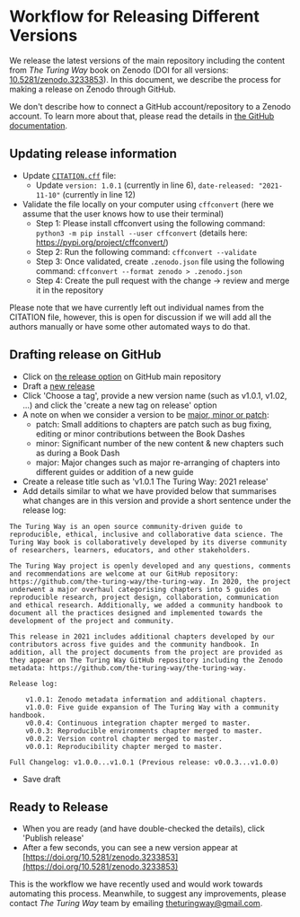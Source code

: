 # Workflow for Releasing Different Versions

We release the latest versions of the main repository including the content from _The Turing Way_ book on Zenodo (DOI for all versions: [10.5281/zenodo.3233853](https://doi.org/10.5281/zenodo.3233853)).
In this document, we describe the process for making a release on Zenodo through GitHub.

We don't describe how to connect a GitHub account/repository to a Zenodo account.
To learn more about that, please read the details in [the GitHub documentation](https://docs.github.com/en/repositories/archiving-a-github-repository/referencing-and-citing-content).

## Updating release information

- Update [`CITATION.cff`](https://github.com/the-turing-way/the-turing-way/blob/main/CITATION.cff) file:
  - Update `version: 1.0.1` (currently in line 6), `date-released: "2021-11-10"` (currently in line 12)
- Validate the file locally on your computer using `cffconvert` (here we assume that the user knows how to use their terminal)
  - Step 1: Please install cffconvert using the following command: `python3 -m pip install --user cffconvert` (details here: https://pypi.org/project/cffconvert/)
  - Step 2: Run the following command: `cffconvert --validate`
  - Step 3: Once validated, create `.zenodo.json` file using the following command: `cffconvert --format zenodo > .zenodo.json`
  - Step 4: Create the pull request with the change -> review and merge it in the repository
  
Please note that we have currently left out individual names from the CITATION file, however, this is open for discussion if we will add all the authors manually or have some other automated ways to do that.

## Drafting release on GitHub

- Click on [the release option](https://github.com/the-turing-way/the-turing-way/releases) on GitHub main repository
- Draft a [new release](https://github.com/the-turing-way/the-turing-way/releases/new)
- Click 'Choose a tag', provide a new version name (such as v1.0.1, v1.02, ...) and click the 'create a new tag on release' option
- A note on when we consider a version to be [major, minor or patch](https://semver.org/):
  - patch: Small additions to chapters are patch such as bug fixing, editing or minor contributions between the Book Dashes
  - minor: Significant number of the new content & new chapters such as during a Book Dash
  - major: Major changes such as major re-arranging of chapters into different guides or addition of a new guide
- Create a release title such as 'v1.0.1 The Turing Way: 2021 release'
- Add details similar to what we have provided below that summarises what changes are in this version and provide a short sentence under the release log:

```
The Turing Way is an open source community-driven guide to reproducible, ethical, inclusive and collaborative data science. The Turing Way book is collaboratively developed by its diverse community of researchers, learners, educators, and other stakeholders.

The Turing Way project is openly developed and any questions, comments and recommendations are welcome at our GitHub repository: https://github.com/the-turing-way/the-turing-way. In 2020, the project underwent a major overhaul categorising chapters into 5 guides on reproducible research, project design, collaboration, communication and ethical research. Additionally, we added a community handbook to document all the practices designed and implemented towards the development of the project and community.

This release in 2021 includes additional chapters developed by our contributors across five guides and the community handbook. In addition, all the project documents from the project are provided as they appear on The Turing Way GitHub repository including the Zenodo metadata: https://github.com/the-turing-way/the-turing-way.

Release log:

    v1.0.1: Zenodo metadata information and additional chapters.
    v1.0.0: Five guide expansion of The Turing Way with a community handbook.
    v0.0.4: Continuous integration chapter merged to master.
    v0.0.3: Reproducible environments chapter merged to master.
    v0.0.2: Version control chapter merged to master.
    v0.0.1: Reproducibility chapter merged to master.

Full Changelog: v1.0.0...v1.0.1 (Previous release: v0.0.3...v1.0.0)
```
- Save draft

## Ready to Release

- When you are ready (and have double-checked the details), click 'Publish release'
- After a few seconds, you can see a new version appear at [https://doi.org/10.5281/zenodo.3233853](https://doi.org/10.5281/zenodo.3233853)

This is the workflow we have recently used and would work towards automating this process.
Meanwhile, to suggest any improvements, please contact _The Turing Way_ team by emailing [theturingway@gmail.com](mailto:theturingway@gmail.com).
